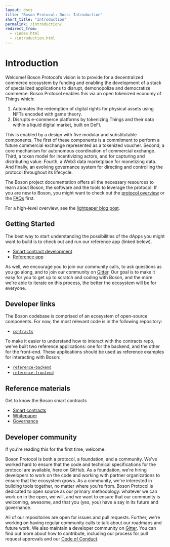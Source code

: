 ```yaml
---
layout: docs
title: "Boson Protocol: Docs: Introduction"
short_title: "Introduction"
permalink: /introduction/
redirect_from:
  - /index.html
  - /introduction.html
---
```


# Introduction

Welcome! Boson Protocol’s vision is to provide for a decentralized commerce
ecosystem by funding and enabling the development of a stack of specialized
applications to disrupt, demonopolize and democratize commerce. Boson Protocol
enables this via an open tokenized economy of Things which:

1. Automates the redemption of digital rights for physical assets using NFTs
   encoded with game theory.
2. Disrupts e-commerce platforms by tokenizing Things and their data within a
   liquid digital market, built on DeFi.

This is enabled by a design with five modular and substitutable components. The
first of these components is a commitment to perform a future commercial
exchange represented as a tokenized voucher. Second, a core mechanism for
autonomous coordination of commercial exchange. Third, a token model for
incentivizing actors, and for capturing and distributing value. Fourth, a Web3
data marketplace for monetizing data. And finally, an evolving governance system
for directing and controlling the protocol throughout its lifecycle.

The Boson project documentation offers all the necessary resources to learn
about Boson, the software and the tools to leverage the protocol. If you are new
to Boson, you might want to check out the
[protocol overview](/protocol-overview/) or the [FAQs](/faqs) first.

For a high-level overview, see the
[lightpaper blog post](https://medium.com/bosonprotocol/boson-protocol-light-paper-released-6b0bf00e4238).

## Getting Started

The best way to start understanding the possibilities of the dApps you might
want to build is to check out and run our reference app (linked below).

- [Smart contract development](https://github.com/bosonprotocol/contracts)
- [Reference app](https://github.com/bosonprotocol/reference-frontend)

As well, we encourage you to join our community calls, to ask questions as you
go along, and to join our community on
[Gitter](https://gitter.im/BosonProtocol/community). Our goal is to make it easy
for you to get up to scratch and coding with Boson, and the more we're able to
iterate on this process, the better the ecosystem will be for everyone.

## Developer links

The Boson codebase is comprised of an ecosystem of open-source components. For
now, the most relevant code is in the following repository:

- [`contracts`](https://github.com/bosonprotocol/contracts)

To make it easier to understand how to interact with the contracts repo, we've
built two reference applications: one for the backend, and the other for the
front-end. These applications should be used as reference examples for
interacting with Boson:

- [`reference-backend`](https://github.com/bosonprotocol/reference-backend)
- [`reference-frontend`](https://github.com/bosonprotocol/reference-frontend)

## Reference materials

Get to know the Boson smart contracts

- [Smart contracts](/protocol-overview/smart-contracts)
- [Whitepaper](https://docsend.com/view/dji32gp25wi5929i)
- [Governance](/governance)

## Developer community

If you're reading this for the first time, welcome.

Boson Protocol is both a protocol, a foundation, and a community. We've worked
hard to ensure that the code and technical specifications for the protocol are
available, here on GitHub. As a foundation, we're hiring developers to work on
the code and working with partner organizations to ensure that the ecosystem
grows. As a community, we're interested in building tools together, no matter
where you're from. Boson Protocol is dedicated to open source as our primary
methodology: whatever we can work on in the open, we will, and we want to ensure
that our community is welcoming, awesome, and that you (yes, you) have a say in
its future and governance.

All of our repositories are open for issues and pull requests. Further, we're
working on having regular community calls to talk about our roadmaps and future
work. We also maintain a developer community on
[Gitter](https://gitter.im/BosonProtocol/community). You can find out more about
how to contribute, including our process for pull request approvals and our
[Code of Conduct](/code-of-conduct/).
